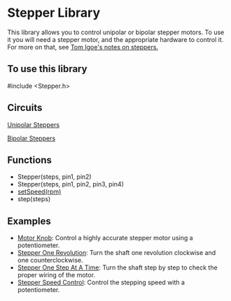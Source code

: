 # Stepper Library
This library allows you to control unipolar or bipolar stepper motors. To use it you will need a stepper motor, and the appropriate hardware to control it. For more on that, see [Tom Igoe's notes on steppers.](http://www.tigoe.com/pcomp/code/circuits/motors/stepper-motors/)

## To use this library
#include <Stepper.h>

## Circuits
[Unipolar Steppers](https://github.com/SamyakJain2002/robo_resource/blob/main/programming/arduino/stepper/docs/unipolar.md)

[Bipolar Steppers](https://github.com/SamyakJain2002/robo_resource/blob/main/programming/arduino/stepper/docs/Bipolar.md)

## Functions
* Stepper(steps, pin1, pin2)
* Stepper(steps, pin1, pin2, pin3, pin4)
* [setSpeed(rpm)](https://github.com/SamyakJain2002/robo_resource/blob/main/programming/arduino/stepper/docs/SetSpeed.md)
* step(steps)

## Examples
* [Motor Knob](https://github.com/SamyakJain2002/robo_resource/blob/main/programming/arduino/stepper/examples/Motorknob.md): Control a highly accurate stepper motor using a potentiometer.
* [Stepper One Revolution](https://github.com/SamyakJain2002/robo_resource/blob/main/programming/arduino/stepper/examples/stepperOneRevolution.md): Turn the shaft one revolution clockwise and one counterclockwise.
* [Stepper One Step At A Time](https://github.com/SamyakJain2002/robo_resource/blob/main/programming/arduino/stepper/examples/OneStepAt_aTime.md): Turn the shaft step by step to check the proper wiring of the motor.
* [Stepper Speed Control](https://github.com/SamyakJain2002/robo_resource/blob/main/programming/arduino/stepper/examples/SpeedControl.md): Control the stepping speed with a potentiometer.
